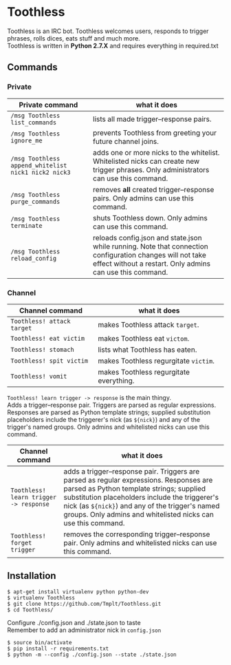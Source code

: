 # Toothless

Toothless is an IRC bot. Toothless welcomes users, responds to trigger phrases, rolls dices, eats stuff and much more.<br>
Toothless is written in **Python 2.7.X** and requires everything in required.txt

## Commands

### Private

Private command | what it does
---------------- | ------------
`/msg Toothless list_commands` | lists all made trigger&ndash;response pairs.
`/msg Toothless ignore_me` | prevents Toothless from greeting your future channel joins.
`/msg Toothless append_whitelist nick1 nick2 nick3` | adds one or more nicks to the whitelist. Whitelisted nicks can create new trigger phrases. Only administrators can use this command.
`/msg Toothless purge_commands` | removes **all** created trigger&ndash;response pairs. Only admins can use this command.<br>
`/msg Toothless terminate` | shuts Toothless down. Only admins can use this command.
`/msg Toothless reload_config` | reloads config.json and state.json while running. Note that connection configuration changes will not take effect without a restart. Only admins can use this command.

### Channel

Channel command | what it does
--------------- | -------------
`Toothless! attack target` | makes Toothless attack `target`.
`Toothless! eat victim` | makes Toothless eat `victom`.
`Toothless! stomach` | lists what Toothless has eaten.
`Toothless! spit victim` | makes Toothless regurgitate `victim`.
`Toothless! vomit` | makes Toothless regurgitate everything.

`Toothless! learn trigger -> response` is the main thingy.<br>
Adds a trigger&ndash;response pair. Triggers are parsed as regular expressions. Responses are parsed as Python template strings; supplied substitution placeholders include the triggerer's nick (as `${nick}`) and any of the trigger's named groups. Only admins and whitelisted nicks can use this command.

Channel command | what it does
--------------- | ------------
`Toothless! learn trigger -> response` | adds a trigger&ndash;response pair. Triggers are parsed as regular expressions. Responses are parsed as Python template strings; supplied substitution placeholders include the triggerer's nick (as `${nick}`) and any of the trigger's named groups. Only admins and whitelisted nicks can use this command.
`Toothless! forget trigger` | removes the corresponding trigger&ndash;response pair. Only admins and whitelisted nicks can use this command.

## Installation
```
$ apt-get install virtualenv python python-dev
$ virtualenv Toothless
$ git clone https://github.com/Tmplt/Toothless.git
$ cd Toothless/
```

Configure ./config.json and ./state.json to taste<br>
Remember to add an administrator nick in `config.json`<br>

```
$ source bin/activate
$ pip install -r requirements.txt
$ python -m --config ./config.json --state ./state.json 
```
